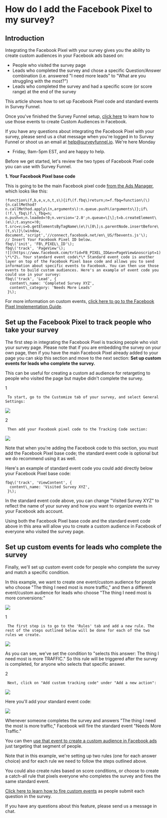 # How do I add the Facebook Pixel to my survey?

## Introduction

Integrating the Facebook Pixel with your survey gives you the ability to create custom audiences in your Facebook ads based on:

* People who visited the survey page
* Leads who completed the survey and chose a specific Question/Answer combination \(i.e. answered "I need more leads" to "What are you struggling with the most?"\)
* Leads who completed the survey and had a specific score \(or score range\) at the end of the survey

This article shows how to set up Facebook Pixel code and standard events in Survey Funnel.

Once you've finished the Survey Funnel setup, [click here](https://www.facebook.com/business/help/666509013483225) to learn how to use those events to create Custom Audiences in Facebook.

If you have any questions about integrating the Facebook Pixel with your survey, please send us a chat message when you're logged in to Survey Funnel or shoot us an email at [help@surveyfunnel.io](mailto:mailto:help@surveyfunnel.io). We're here Monday

* Friday, 9am-5pm EST, and are happy to help.

Before we get started, let's review the two types of Facebook Pixel code you can use with Survey Funnel.

**1. Your Facebook Pixel base code**

This is going to be the main Facebook pixel code [from the Ads Manager](https://www.facebook.com/ads/manager/pixel/facebook_pixel), which looks like this:

  
    !function\(f,b,e,v,n,t,s\){if\(f.fbq\)return;n=f.fbq=function\(\){n.callMethod?  
    n.callMethod.apply\(n,arguments\):n.queue.push\(arguments\)};if\(!f.\_fbq\)f.\_fbq=n;  
    n.push=n;n.loaded=!0;n.version='2.0';n.queue=\[\];t=b.createElement\(e\);t.async=!0;  
    t.src=v;s=b.getElementsByTagName\(e\)\[0\];s.parentNode.insertBefore\(t,s\)}\(window,  
    document,'script','//connect.facebook.net/en\_US/fbevents.js'\);  
    // Insert Your Facebook Pixel ID below.  
    fbq\('init', 'FB\_PIXEL\_ID'\);  
    fbq\('track', 'PageView'\);  
    ![](https://www.facebook.com/tr?id=FB_PIXEL_ID&ev=PageView&noscript=1) \*\*2\. Your standard event code\*\* Standard event code is another layer on top of the Facebook Pixel base code and allows you to send information about specific events to Facebook. You can then use those events to build custom audiences. Here's an example of event code you could use in your survey:  
    fbq\('track', 'Lead', {  
      content\_name: 'Completed Survey XYZ',  
      content\_category: 'Needs More Leads'  
     }\);  
    

For more information on custom events, [click here to go to the Facebook Pixel Implementation Guide](https://www.facebook.com/business/help/952192354843755?helpref=faq_content#addeventcode).

## Set up the Facebook Pixel to track people who take your survey

The first step in integrating the Facebook Pixel is tracking people who visit your survey page. Please note that if you are embedding the survey on your own page, then if you have the main Facebook Pixel already added to your page you can skip this section and move to the next section: **Set up custom events for leads who complete the survey.**

This can be useful for creating a custom ad audience for retargeting to people who visited the page but maybe didn't complete the survey.

1

```text
 To start, go to the Customize tab of your survey, and select General Settings: 
```

![](https://d33v4339jhl8k0.cloudfront.net/docs/assets/53974d6ce4b0c76107b109d1/images/592f33a00428634b4a33960e/file-%20YoZdtd6VOg.png)

2

```text
 Then add your Facebook pixel code to the Tracking Code section: 
```

![](https://d33v4339jhl8k0.cloudfront.net/docs/assets/53974d6ce4b0c76107b109d1/images/592f33ed0428634b4a339611/file-%20CFqXCObzXK.png)

Note that when you're adding the Facebook code to this section, you must add the Facebook Pixel base code; the standard event code is optional but we do recommend using it as well.

Here's an example of standard event code you could add directly below your Facebook Pixel base code:

  
    fbq\('track', 'ViewContent', {  
      content\_name: 'Visited Survey XYZ',  
     }\);  
    

In the standard event code above, you can change "Visited Survey XYZ" to reflect the name of your survey and how you want to organize events in your Facebook ads account.

Using both the Facebook Pixel base code and the standard event code above in this area will allow you to create a custom audience in Facebook of everyone who visited the survey page.

## Set up custom events for leads who complete the survey

Finally, we'll set up custom event code for people who complete the survey and match a specific condition.

In this example, we want to create one event/custom audience for people who choose "The thing I need most is more traffic," and then a different event/custom audience for leads who choose "The thing I need most is more conversions:"

![](https://d33v4339jhl8k0.cloudfront.net/docs/assets/53974d6ce4b0c76107b109d1/images/59024f3a2c7d3a057f88a078/file-%20fa1oS20Ds3.jpg)

1

```text
 The first step is to go to the 'Rules' tab and add a new rule. The rest of the steps outlined below will be done for each of the two rules we create. 
```

![](https://d33v4339jhl8k0.cloudfront.net/docs/assets/53974d6ce4b0c76107b109d1/images/592f371c0428634b4a33962b/file-%20cFyQHPNoUg.png)

As you can see, we've set the condition to "selects this answer: The thing I need most is more TRAFFIC." So this rule will be triggered after the survey is completed, for anyone who selects that specific answer.

2

```text
 Next, click on "Add custom tracking code" under "Add a new action": 
```

![](https://d33v4339jhl8k0.cloudfront.net/docs/assets/53974d6ce4b0c76107b109d1/images/592f36fe2c7d3a074e8af6aa/file-%20lC6kt0ZjzF.png)

Here you'll add your standard event code:

![](https://d33v4339jhl8k0.cloudfront.net/docs/assets/53974d6ce4b0c76107b109d1/images/5978e2d32c7d3a73488b6767/file-%20smUazexsrX.jpg)

Whenever someone completes the survey and answers "The thing I need the most is more traffic," Facebook will fire the standard event "Needs More Traffic."

You can then [use that event to create a custom audience in Facebook ads](https://www.facebook.com/business/help/666509013483225) just targeting that segment of people.

Note that in this example, we're setting up two rules \(one for each answer choice\) and for each rule we need to follow the steps outlined above.

You could also create rules based on score conditions, or choose to create a catch-all rule that pixels everyone who completes the survey and fires the same standard event.

[Click here to learn how to fire custom events](https://trello.com/c/SBFg0OEy/238-create-whats-this-docs-for-custom-%20answer-events-and-sending-post-data-to-thank-you-page) as people submit each question in the survey.

If you have any questions about this feature, please send us a message in chat.

